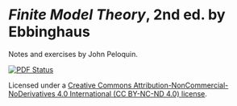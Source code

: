 # _Finite Model Theory_, 2nd ed. by Ebbinghaus
Notes and exercises by John Peloquin.

[![PDF Status](https://www.sharelatex.com/github/repos/blargoner/math-models-ebbinghaus/builds/latest/badge.svg)](https://www.sharelatex.com/github/repos/blargoner/math-models-ebbinghaus/builds/latest/output.pdf)

Licensed under a [Creative Commons Attribution-NonCommercial-NoDerivatives 4.0 International (CC BY-NC-ND 4.0) license](http://creativecommons.org/licenses/by-nc-nd/4.0/).
